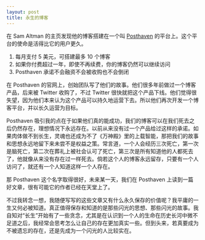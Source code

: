```yaml
---
layout: post
title: 永生的博客
---
```


在 Sam Altman 的主页发现他的博客搭建在一个叫 [Posthaven](http://posthaven.com) 的平台上。这个平台的使命是活得比它的用户更久。

1. 每月支付 5 美元，可搭建最多 10 个博客
2. 如果你付费超过一年，即使不再续费，你的博客仍然可以继续访问
3. Posthaven 承诺不会融资不会被收购也不会倒闭

在 Posthaven 的官网上，创始团队写了他们的故事。他们很多年前做过一个博客产品，后来被 Twitter 收购了，不过 Twitter 很快就把这个产品下线。他们觉得很失望，因为他们本来认为这个产品可以持久地运营下去。所以他们再次开发一个博客平台，并以长久运营为目标。

Posthaven 吸引我的点在于如果他们真的能成功，我们的博客可以在我们死去之后仍然存在，理想情况下永远存在。以前从来没有过一个产品给过这样的承诺。如果肉体做不到长生，灵魂也还成为不了《万神殿》里的上载智能，那把我们的故事和思想永远地留下来未尝不是权益之策。常言道，一个人会经历三次死亡，第一次是脑死亡，第二次在葬礼上被社会认可了死亡，第三次是所有知道他的人都死去了，他就像从来没有存在过一样死去。倘若这个人的博客永远留存，只要有一个人访问了，就还有一个人知道这样一个人存在。

那 Posthaven 这个名字取得很好，未来某一天，我们在 Posthaven 上读到一篇好文章，很有可能它的作者已经在天堂上了。

不过我转念一想，我随便写写的这些文章又有什么永久保存的价值呢？我平庸的一生又何必被知道。真正值得保存和知道的是那些闪光的思想、那些闪光的故事。我自知对“长生”开始有了一些贪念，尤其是在认识到一个人的生命在历史长河中微不足道之后，我经常会思考怎么让自己的存在更加真实一些。但到头来，若真要成为不被遗忘的存在，还是先成为一个闪光的人比较实在。